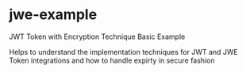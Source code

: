 # jwe-example
JWT Token with Encryption Technique Basic Example

Helps to understand the implementation techniques for JWT and JWE Token integrations and how to handle expirty in secure fashion
